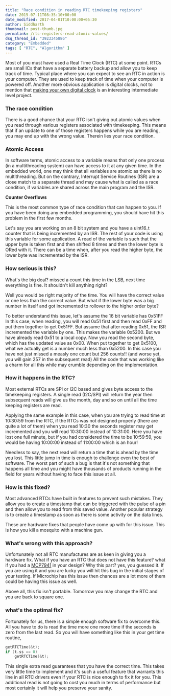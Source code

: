 ```yaml
---
title: "Race condition in reading RTC timekeeping registers"
date: 2015-07-11T08:35:10+00:00
date_modified: 2017-04-01T10:00:00+05:30
author: Siddharth
thumbnail: post-thumb.jpg
permalink: /rtc-registers-read-atomic-values/
dsq_thread_id: "3923345886"
category: "Embedded"
tags: [ "RTC", "Algorithm" ]
---
```


Most of you must have used a Real Time Clock (RTC) at some point. RTCs are small ICs that have a separate battery backup and allow you to keep  track of time. Typical place where you can expect to see an RTC in action is your computer. They are used to keep track of time when your computer is powered off. Another more obvious application is digital clocks, not to mention that [making your own digital clock](/make-a-digital-clock/) is an interesting intermediate level project.

### The race condition

There is a good chance that your RTC isn't giving out atomic values when you read through various registers associated with timekeeping. This means that if an update to one of those registers happens while you are reading, you may end up with the wrong value. Therein lies your race condition.

### Atomic Access

In software terms, atomic access to a variable means that only one process (in a multithreading system) can have access to it at any given time. In the embedded world, one may think that all variables are atomic as there is no multithreading. But on the contrary, Interrupt Service Routines (ISR) are a close match to a separate thread and may cause what is called as a race condition, if variables are shared across the main program and the ISR.

**Counter Overflows**

This is the most common type of race condition that can happen to you. If you have been doing any embedded programming, you should have hit this problem in the first few months.

Let's say you are working on an 8 bit system and you have a uint16_t counter that is being incremented by an ISR. The rest of your code is using this variable for some application. A read of the variable is such that the upper byte is taken first and then shifted 8 times and then the lower byte is ORed with it. There can be a time when, after you read the higher byte, the lower byte was incremented by the ISR.

### How serious is this?

What's the big deal? missed a count this time in the LSB, next time everything is fine. It shouldn't kill anything right?

Well you would be right majority of the time. You will have the correct value or one less than the correct value. But what if the lower byte was a big number in itself and got incremented to rollover to the higher order byte?

To better understand this issue, let's assume the 16 bit variable has 0x51FF In this case, when reading, you will read 0x51 first and then read 0xFF and put them together to get 0x51FF. But assume that after reading 0x51, the ISR incremented the variable by one. This makes the variable 0x5200. But we have already read 0x51 to a local copy. Now you read the second byte, which has the updated value as 0x00. When put together to get 0x5100, what we actually get is a number much less than 0x5200. In this case you have not just missed a measly one count but 256 counts!! (and worse yet, you will gain 257 in the subsequent read) All the code that was working like a charm for all this while may crumble depending on the implementation.

### How it happens in the RTC?

Most external RTCs are SPI or I2C based and gives byte access to the timekeeping registers. A single read (I2C/SPI) will return the year then subsequent reads will give us the month, day and so on until all the time keeping registers are read.

Applying the same example in this case, when you are trying to read time at 10:30:59 from the RTC, if the RTCs was not designed properly (there are quite a lot of them) when you read 10:30 the seconds register may get incremented and you will read 10:30:00 instead of 10:31:00. Here you have lost one full minute, but if you had considered the time to be 10:59:59, you would be having 10:00:00 instead of 11:00:00 which is an hour!

Needless to say, the next read will return a time that is  ahead by the time you lost. This little jump in time is enough to challenge even the best of software. The worst part of such a bug is that it's not something that happens all time and you might have thousands of products running in the field for years without having to face this issue at all.

### How is this fixed?

Most advanced RTCs have built in features to prevent such mistakes. They allow you to create a timestamp that can be triggered with the pulse of a pin and then allow you to read from this saved value. Another popular strategy is to create a timestamp as soon as there is some activity on the data lines.

These are hardware fixes that people have come up with for this issue. This is how you kill a mosquito with a machine gun.

### What's wrong with this approach?

Unfortunately not all RTC manufactures are as keen in giving you a hardware fix. What if you have an RTC that does not have this feature? what if you had a [MCP7941](http://ww1.microchip.com/downloads/en/DeviceDoc/20002266F.pdf) in your design? Why this part? yes, you guessed it. If you are using it and you are lucky you will hit this bug in the initial stages of your testing. If Microchip has this issue then chances are a lot more of them could be having this issue as well.

Above all, this fix isn't portable. Tomorrow you may change the RTC and you are back to square one.

### what's the optimal fix?

Fortunately for us, there is a simple enough software fix to overcome this. All you have to do is read the time more one more time if the seconds is zero from the last read. So you will have something like this in your get time routine,

``` c
getRTCTime(&t);
if (t.ss == 0)
    getRTCTime(&t);
```

This single extra read guarantees that you have the correct time. This takes very little time to implement and it's such a useful feature that  warrants this line in all RTC drivers even if your RTC is nice enough to fix it for you. This additional read is not going to cost you much in terms of performance but most certainly it will help you preserve your sanity.
